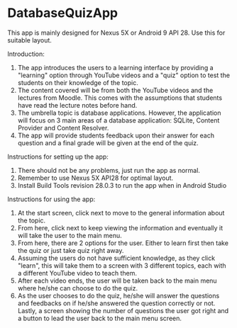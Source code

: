 # DatabaseQuizApp
This app is mainly designed for Nexus 5X or Android 9 API 28. Use this for suitable layout.

Introduction:
1. The app introduces the users to a learning interface by providing a "learning" option through YouTube videos and a "quiz" option to test the students on their knowledge of the topic.
2. The content covered will be from both the YouTube videos and the lectures from Moodle. This comes with the assumptions that students
have read the lecture notes before hand.
3. The umbrella topic is database applications. However, the application will focus on 3 main areas of a database application: SQLite,
Content Provider and Content Resolver.
4. The app will provide students feedback upon their answer for each question and a final grade will be given at the end of the quiz.

Instructions for setting up the app:
1. There should not be any problems, just run the app as normal.
2. Remember to use Nexus 5X API28 for optimal layout.
3. Install Build Tools revision 28.0.3 to run the app when in Android Studio

Instructions for using the app:
1. At the start screen, click next to move to the general information about the topic.
2. From here, click next to keep viewing the information and eventually it will take the user to the main menu.
3. From here, there are 2 options for the user. Either to learn first then take the quiz or just take quiz right away.
4. Assuming the users do not have sufficient knowledge, as they click "learn", this will take them to a screen with 3 different topics, each with a different YouTube video to teach them.
5. After each video ends, the user will be taken back to the main menu where he/she can choose to do the quiz.
6. As the user chooses to do the quiz, he/she will answer the questions and feedbacks on if he/she answered the question correctly or not. Lastly, a screen showing the number of questions the user got right and a button to lead the user back to the main menu screen.
